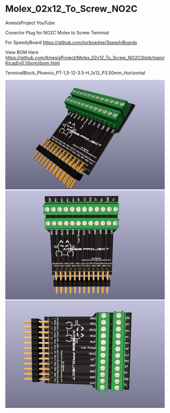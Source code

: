 # Molex_02x12_To_Screw_NO2C
AmesisProject YouTube

 Conector Plug for NO2C
Molex to Screw Terminal

For SpeedyBoard https://github.com/turboedge/SpeedyBoards

View BOM Here 
https://github.com/AmesisProject/Molex_02x12_To_Screw_NO2C/blob/main/Kicad/v0.1/bom/ibom.html

TerminalBlock_Phoenix_PT-1,5-12-3.5-H_1x12_P3.50mm_Horizontal

![alt text](https://github.com/AmesisProject/Molex_02x12_To_Screw_NO2C/blob/main/Photo/SharedScreenshot.jpg) 
![alt text](https://github.com/AmesisProject/Molex_02x12_To_Screw_NO2C/blob/main/Photo/SharedScreenshot%20.jpg)
![alt text](https://github.com/AmesisProject/Molex_02x12_To_Screw_NO2C/blob/main/Photo/SharedScreensho%20%20t.jpg)
